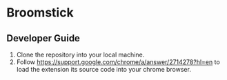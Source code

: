 # Broomstick

## Developer Guide
1. Clone the repository into your local machine.
2. Follow https://support.google.com/chrome/a/answer/2714278?hl=en to load the extension its source code into your chrome browser.
